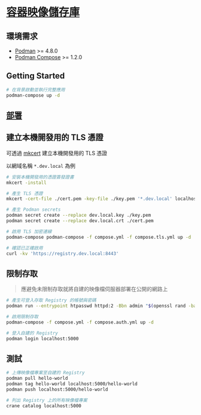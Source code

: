 # [容器映像儲存庫](https://docs.docker.com/registry/)

## 環境需求

- [Podman](https://podman.io/) >= 4.8.0
- [Podman Compose](https://github.com/containers/podman-compose) >= 1.2.0

## Getting Started

```sh
# 在背景啟動並執行完整應用
podman-compose up -d
```

## [部署](https://distribution.github.io/distribution/about/deploying/)

## 建立本機開發用的 TLS 憑證

可透過 [mkcert](https://github.com/FiloSottile/mkcert) 建立本機開發用的 TLS 憑證

以網域名稱 `*.dev.local` 為例

```sh
# 安裝本機開發用的憑證簽發證書
mkcert -install

# 產生 TLS 憑證
mkcert -cert-file ./cert.pem -key-file ./key.pem '*.dev.local' localhost

# 產生 Podman secrets
podman secret create --replace dev.local.key ./key.pem
podman secret create --replace dev.local.crt ./cert.pem

# 啟用 TLS 加密連線
podman-compose podman-compose -f compose.yml -f compose.tls.yml up -d

# 確認已正確啟用
curl -kv 'https://registry.dev.local:8443'
```

## 限制存取

> 應避免未限制存取就將自建的映像檔伺服器部署在公開的網路上

```sh
# 產生可登入存取 Registry 的帳號與密碼
podman run --entrypoint htpasswd httpd:2 -Bbn admin "$(openssl rand -base64 16)" | podman secret create --replace registry.auth.htpasswd -

# 啟用限制存取
podman-compose -f compose.yml -f compose.auth.yml up -d

# 登入自建的 Registry
podman login localhost:5000
```

## 測試

```sh
# 上傳映像檔專案至自建的 Registry
podman pull hello-world
podman tag hello-world localhost:5000/hello-world
podman push localhost:5000/hello-world

# 列出 Registry 上的所有映像檔專案
crane catalog localhost:5000
```
